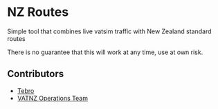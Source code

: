 # NZ Routes

Simple tool that combines live vatsim traffic with New Zealand standard routes


There is no guarantee that this will work at any time, use at own risk.


## Contributors

- [Tebro](https://github.com/Tebro)
- [VATNZ Operations Team](https://github.com/vatnz-dev)
